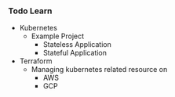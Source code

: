 ### Todo Learn
* Kubernetes
	* Example Project
		* Stateless Application
		* Stateful Application
* Terraform
	* Managing kubernetes related resource on
		* AWS
		* GCP
